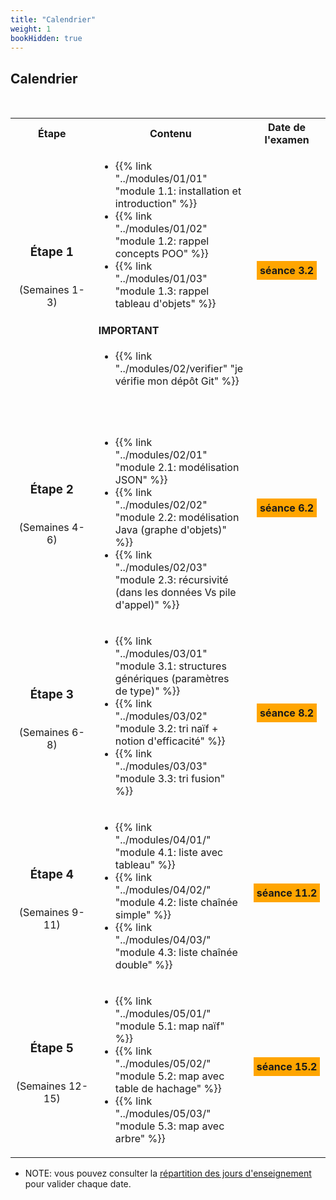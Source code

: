 ```yaml
---
title: "Calendrier"
weight: 1
bookHidden: true
---
```



## Calendrier


<!--
<center>
<video width="90%" src="/cegep/420-3C6-MO/videos/calendrier.mp4" type="video/mp4" controls>
</center>
-->

<!--
<table>
<tr>
	<th>Légende
</tr>
<tr style="background-color:orange;">
	<td>Théorie et travail dirigé
</tr>
<tr style="background-color:lightgreen;">
	<td>Travail semi-dirigé
</tr>
<tr style="background-color:pink;">
	<td>Évaluation
</tr>

</table>
-->

<br>

<table>
<tr>
	<th>Étape
	</th>
	<th>Contenu
	</th>
	<th>Date de l'examen
	</th>
</tr>
<tr>
<td style="text-align:center;">

### Étape 1

<br>(Semaines&nbsp;1-3)

</td>
<td>

* {{% link "../modules/01/01" "module 1.1: installation et introduction" %}}
* {{% link "../modules/01/02" "module 1.2: rappel concepts POO" %}}
* {{% link "../modules/01/03" "module 1.3: rappel tableau d'objets" %}}

#### IMPORTANT

* {{% link "../modules/02/verifier" "je vérifie mon dépôt Git" %}}

</td>
<td style="text-align:center" ><span style="text-align:center;background-color:orange;padding:5px;font-weight:bold;">séance&nbsp;3.2</span>
<div style="margin-top:10px;">
</div>
</td>


</tr>


<tr>
<td style="text-align:center;">

### Étape 2

<br>(Semaines&nbsp;4-6)

</td>
<td>


<br>
<br>

* {{% link "../modules/02/01" "module 2.1: modélisation JSON" %}}
* {{% link "../modules/02/02" "module 2.2: modélisation Java (graphe d'objets)"  %}}
* {{% link "../modules/02/03" "module 2.3: récursivité (dans les données Vs pile d'appel)"  %}}

</td>
<td style="text-align:center"><span style="text-align:center;background-color:orange;padding:5px;font-weight:bold;">séance&nbsp;6.2</span>
<div style="margin-top:10px;">
</div>
</td>
</tr>

<tr>
<td style="text-align:center;">

### Étape 3

<br>(Semaines&nbsp;6-8)
</td>
<td>

* {{% link "../modules/03/01" "module 3.1: structures génériques (paramètres de type)" %}}
* {{% link "../modules/03/02" "module 3.2: tri naïf + notion d'efficacité"  %}}
* {{% link "../modules/03/03" "module 3.3: tri fusion"  %}}

</td>

<td style="text-align:center">
<span style="text-align:center;background-color:orange;padding:5px;font-weight:bold;">séance&nbsp;8.2</span>
<div style="margin-top:10px;">
</div>
</td>

</tr>
<tr>
<td style="text-align:center;">

### Étape 4

<br>(Semaines&nbsp;9-11)

</td>
<td>


* {{% link "../modules/04/01/" "module 4.1: liste avec tableau"  %}}
* {{% link "../modules/04/02/" "module 4.2: liste chaînée simple"  %}}
* {{% link "../modules/04/03/" "module 4.3: liste chaînée double"  %}}

</td>
<td style="text-align:center">
<span style="text-align:center;background-color:orange;padding:5px;font-weight:bold;">séance&nbsp;11.2</span>
<div style="margin-top:10px;">
</div>
</td>
</tr>

<tr>
<td style="text-align:center;">

### Étape 5

<br>(Semaines&nbsp;12-15)

</td>
<td>

* {{% link "../modules/05/01/" "module 5.1: map naïf"  %}}
* {{% link "../modules/05/02/" "module 5.2: map avec table de hachage"  %}}
* {{% link "../modules/05/03/" "module 5.3: map avec arbre"  %}}
</td>

<td style="text-align:center"><span style="text-align:center;background-color:orange;padding:5px;font-weight:bold;">séance&nbsp;15.2</span>
<div style="margin-top:10px;">
</div>
</td>
</tr>
</table>

* NOTE: vous pouvez consulter la <a href="https://www.cmontmorency.qc.ca/etudiants/cheminement-scolaire-et-registrariat/informations-nos-etudiants/calendriers/calendriers-scolaires/" target="_blank">répartition des jours d'enseignement</a> pour valider chaque date.
